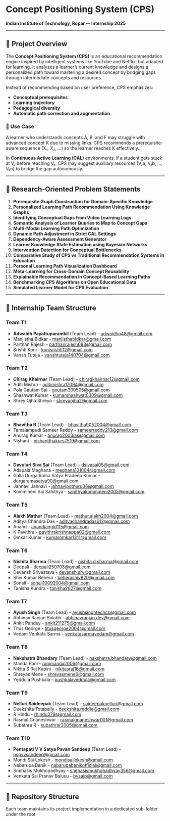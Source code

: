 # Concept Positioning System (CPS)  
**Indian Institute of Technology, Ropar — Internship 2025**

---

## 🚀 Project Overview

The **Concept Positioning System (CPS)** is an educational recommendation engine inspired by intelligent systems like YouTube and Netflix, but adapted for learning. It analyzes a learner’s current knowledge and designs a personalized path toward mastering a desired concept by bridging gaps through intermediate concepts and resources.

Instead of recommending based on user preference, CPS emphasizes:

- **Conceptual prerequisites**
- **Learning trajectory**
- **Pedagogical diversity**
- **Automatic path correction and augmentation**

### 📘 Use Case
A learner who understands concepts A, B, and F may struggle with advanced concept K due to missing links. CPS recommends a prerequisite-aware sequence (X₁, X₂, ...) so the learner reaches K effectively.

In **Continuous Active Learning (CAL)** environments, if a student gets stuck at V₃ before reaching V₄, CPS may suggest auxiliary resources (V₃a, V₃b, ..., V₃n) to bridge the gap autonomously.

---

## 🎯 Research-Oriented Problem Statements

1. **Prerequisite Graph Construction for Domain-Specific Knowledge**
2. **Personalized Learning Path Recommendation Using Knowledge Graphs**
3. **Identifying Conceptual Gaps from Video Learning Logs**
4. **Semantic Analysis of Learner Queries to Map to Concept Gaps**
5. **Multi-Modal Learning Path Optimization**
6. **Dynamic Path Adjustment in Strict CAL Settings**
7. **Dependency-Aware Assessment Generator**
8. **Learner Knowledge State Estimation using Bayesian Networks**
9. **Intervention Detection for Conceptual Bottlenecks**
10. **Comparative Study of CPS vs Traditional Recommendation Systems in Education**
11. **Personal Learning Path Visualization Dashboard**
12. **Meta-Learning for Cross-Domain Concept Reusability**
13. **Explainable Recommendation in Concept-Based Learning Paths**
14. **Benchmarking CPS Algorithms on Open Educational Data**
15. **Simulated Learner Model for CPS Evaluation**

---

## 👥 Internship Team Structure

### Team T1
- **Adwaidh Payattuparambil** (Team Lead) - adwaidhp48@gmail.com  
- Manjistha Bidkar - manjisthabidkar@gmail.com  
- Parthan Rajesh - parthanrajesh683@gmail.com  
- Srishti Koni - konisrishti12@gmail.com  
- Vansh Tuteja - vanshtuteja140704@gmail.com  

### Team T2
- **Chirag Khairnar** (Team Lead) - chiragkhairnar12@gmail.com  
- Aditi Mishra - aditimishra17094@gmail.com  
- Pola Gautam Sai - goutam300505@gmail.com  
- Shashwat Kumar - kumarshashwat0309@gmail.com  
- Shrey Ojha Shreya - shreyaojha2@gmail.com  

### Team T3
- **Bhavitha B** (Team Lead) - bhavitha9052004@gmail.com  
- Tamalampudi Sameer Reddy - sameerreddy213@gmail.com 
- Anurag Kumar - anurag2003ias@gmail.com
- Nishant - nishantthakurs7519@gmail.com   

### Team T4
- **Davuluri Siva Sai** (Team Lead) - dsivasai05@gmail.com  
- Adapala Meghana - meghana101004@gmail.com  
- Galla Durga Rama Satya Pradeep Kumar - durgaramasatya90@gmail.com  
- Jahnavi Jahnavi - jahnavipotnuru06@gmail.com  
- Kommineni Sai Sahithya - sahithyakommineni2005@gmail.com  

### Team T5
- **Alakh Mathur** (Team Lead) - mathur.alakh2004@gmail.com  
- Aditya Chandra Das - adityachandradas612@gmail.com  
- Anand - anandjangid115@gmail.com  
- K Pavithra - pavithrakrishnappa02@gmail.com  
- Omkar Kumar - kumaromkar1311@gmail.com  

### Team T6
- **Nishita Sharma** (Team Lead) - nishita.d.sharma@gmail.com  
- Deepali - deepali250703@gmail.com  
- Devansh Srivastava - devansh.srv@gmail.com  
- Shiv Kumar Behera - beherashiv820@gmail.com  
- Sonali - sonali10092004@gmail.com  
- Tanisha Kundra - tanisha2827@gmail.com  

### Team T7
- **Ayush Singh** (Team Lead) - ayushsinghtechcs@gmail.com  
- Abhinav Ranjan Sulabh - abhinavranjan.dev@gmail.com  
- Ankit Pandey - ankit211275@gmail.com  
- Titus George - titusgeorge2004@gmail.com  
- Vedam Venkata Sarma - venkatasarmavedam@gmail.com  

### Team T8
- **Nakshatra Bhandary** (Team Lead) - nakshatra.bhandary@gmail.com  
- Manda Rani - ranimanda2006@gmail.com  
- Nikita S Raj Kapini - nikitasraj16@gmail.com  
- Shreyas Mene - shreyasmene6@gmail.com  
- Yeddula Pushkala - pushkalayeddula@gmail.com  

### Team T9
- **Nelluri Saideepak** (Team Lead) - saideepaknelluri@gmail.com  
- Deekshita Totapally - deekshita.reddie@gmail.com  
- R Hindu - rhindu379@gmail.com  
- Rasmal Gnaneshwar - rasmalgnaneshwar001@gmail.com  
- Subathra R - subathrar2005@gmail.com  

### Team T10
- **Pentapati V V Satya Pavan Sandeep** (Team Lead) - pspvvsandeep@gmail.com  
- Mondi Sai Lokesh - mondisailokesh@gmail.com  
- Nabarupa Banik - nabarupabanikofficial@gmail.com  
- Snehasis Mukhopadhyay - snehasismukhopadhyay356@gmail.com  
- Venkata Sai Pranav Balusu - bvsaip@gmail.com  

---

## 📂 Repository Structure

Each team maintains its project implementation in a dedicated sub-folder under the root